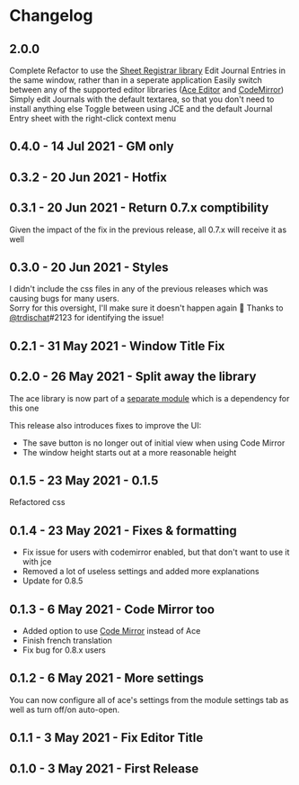 # Changelog

## 2.0.0

Complete Refactor to use the [Sheet Registrar library](https://github.com/League-of-Foundry-Developers/document-sheet-registrar/)
Edit Journal Entries in the same window, rather than in a seperate application
Easily switch between any of the supported editor libraries ([Ace Editor](https://github.com/arcanistzed/acelib) and [CodeMirror](https://github.com/League-of-Foundry-Developers/codemirror-lib))
Simply edit Journals with the default textarea, so that you don't need to install anything else
Toggle between using JCE and the default Journal Entry sheet with the right-click context menu

## 0.4.0 - 14 Jul 2021 - GM only

## 0.3.2 - 20 Jun 2021 - Hotfix

## 0.3.1 - 20 Jun 2021 - Return 0.7.x comptibility

Given the impact of the fix in the previous release, all 0.7.x will receive it as well

## 0.3.0 - 20 Jun 2021 - Styles

I didn't include the css files in any of the previous releases which was causing bugs for many users.  
Sorry for this oversight, I'll make sure it doesn't happen again 🤣
Thanks to [@trdischat](https://github.com/trdischat)#2123 for identifying the issue!

## 0.2.1 - 31 May 2021 - Window Title Fix

## 0.2.0 - 26 May 2021 - Split away the library

The ace library is now part of a [separate module](https://github.com/arcanistzed/acelib) which is a dependency for this one

This release also introduces fixes to improve the UI:

* The save button is no longer out of initial view when using Code Mirror
* The window height starts out at a more reasonable height

## 0.1.5 - 23 May 2021 - 0.1.5

Refactored css

## 0.1.4 - 23 May 2021 - Fixes & formatting

* Fix issue for users with codemirror enabled, but that don't want to use it with jce
* Removed a lot of useless settings and added more explanations
* Update for 0.8.5

## 0.1.3 - 6 May 2021 - Code Mirror too

* Added option to use [Code Mirror](https://github.com/League-of-Foundry-Developers/codemirror-lib) instead of Ace
* Finish french translation
* Fix bug for 0.8.x users

## 0.1.2 - 6 May 2021 - More settings

You can now configure all of ace's settings from the module settings tab as well as turn off/on auto-open.

## 0.1.1 - 3 May 2021 - Fix Editor Title

## 0.1.0 - 3 May 2021 - First Release
